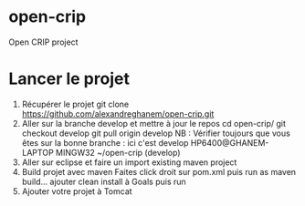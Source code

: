# open-crip
Open CRIP project

# Lancer le projet
1.	Récupérer le projet
git clone https://github.com/alexandreghanem/open-crip.git
2.	Aller sur la branche develop et mettre à jour le repos
cd open-crip/
git checkout develop
git pull origin develop
NB : Vérifier toujours que vous êtes sur la bonne branche : ici c'est develop
HP6400@GHANEM-LAPTOP MINGW32 ~/open-crip (develop)
3.	Aller sur eclipse et faire un import existing maven project
4.	Build projet avec maven
Faites click droit sur pom.xml  puis run as maven build... ajouter clean install à Goals puis run
5. Ajouter votre projet à Tomcat
